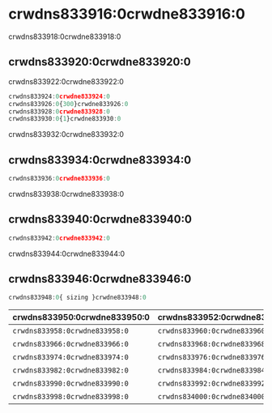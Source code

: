 # crwdns833916:0crwdne833916:0

<p class="description">crwdns833918:0crwdne833918:0</p>

## crwdns833920:0crwdne833920:0

crwdns833922:0crwdne833922:0

```jsx
crwdns833924:0crwdne833924:0
crwdns833926:0{300}crwdne833926:0
crwdns833928:0crwdne833928:0
crwdns833930:0{1}crwdne833930:0
```

crwdns833932:0crwdne833932:0

## crwdns833934:0crwdne833934:0

```jsx
crwdns833936:0crwdne833936:0
```

crwdns833938:0crwdne833938:0

## crwdns833940:0crwdne833940:0

```jsx
crwdns833942:0crwdne833942:0
```

crwdns833944:0crwdne833944:0

## crwdns833946:0crwdne833946:0

```js
crwdns833948:0{ sizing }crwdne833948:0
```

| crwdns833950:0crwdne833950:0   | crwdns833952:0crwdne833952:0   | crwdns833954:0crwdne833954:0   | crwdns833956:0crwdne833956:0 |
|:------------------------------ |:------------------------------ |:------------------------------ |:---------------------------- |
| `crwdns833958:0crwdne833958:0` | `crwdns833960:0crwdne833960:0` | `crwdns833962:0crwdne833962:0` | crwdns833964:0crwdne833964:0 |
| `crwdns833966:0crwdne833966:0` | `crwdns833968:0crwdne833968:0` | `crwdns833970:0crwdne833970:0` | crwdns833972:0crwdne833972:0 |
| `crwdns833974:0crwdne833974:0` | `crwdns833976:0crwdne833976:0` | `crwdns833978:0crwdne833978:0` | crwdns833980:0crwdne833980:0 |
| `crwdns833982:0crwdne833982:0` | `crwdns833984:0crwdne833984:0` | `crwdns833986:0crwdne833986:0` | crwdns833988:0crwdne833988:0 |
| `crwdns833990:0crwdne833990:0` | `crwdns833992:0crwdne833992:0` | `crwdns833994:0crwdne833994:0` | crwdns833996:0crwdne833996:0 |
| `crwdns833998:0crwdne833998:0` | `crwdns834000:0crwdne834000:0` | `crwdns834002:0crwdne834002:0` | crwdns834004:0crwdne834004:0 |